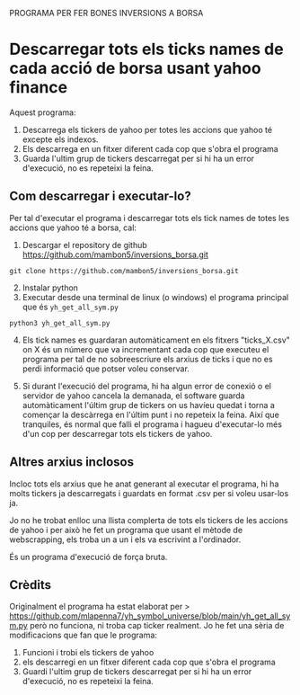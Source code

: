 PROGRAMA PER FER BONES INVERSIONS A BORSA

# Descarregar tots els ticks names de cada acció de borsa usant yahoo finance

Aquest programa:

1. Descarrega els tickers de yahoo per totes les accions que yahoo té excepte els indexos.
2. Els descarrega en un fitxer diferent cada cop que s'obra el programa
3. Guarda l'ultim grup de tickers descarregat per si hi ha un error d'execució, no es repeteixi la feina.

## Com descarregar i executar-lo?

Per tal d'executar el programa i descarregar tots els tick names de totes les accions que yahoo té a borsa, cal:

1. Descargar el repository de github https://github.com/mambon5/inversions_borsa.git
```
git clone https://github.com/mambon5/inversions_borsa.git
```

2. Instalar python
3. Executar desde una terminal de linux (o windows) el programa principal que és `yh_get_all_sym.py`
   
```
python3 yh_get_all_sym.py
```

4. Els tick names es guardaran automàticament en els fitxers "ticks_X.csv" on X és un número que va incrementant cada cop que executeu el programa per tal de no sobreescriure els arxius de ticks i que no es perdi informació que potser voleu conservar.

5. Si durant l'execució del programa, hi ha algun error de conexió o el servidor de yahoo cancela la demanada, el software guarda automàticament l'últim grup de tickers on us havíeu quedat i torna a començar la descàrrega en l'últim punt i no repeteix la feina. Així que tranquiles, és normal que falli el programa i hagueu d'executar-lo més d'un cop per descarregar tots els tickers de yahoo.

## Altres arxius inclosos

Incloc tots els arxius que he anat generant al executar el programa, hi ha molts tickers ja descarregats i guardats en format .csv per si voleu usar-los ja. 

Jo no he trobat enlloc una llista complerta de tots els tickers de les accions de yahoo i per això he fet un programa que usant el mètode de webscrapping, els troba un a un i els va escrivint a l'ordinador.

És un programa d'execució de força bruta.

## Crèdits

Originalment el programa ha estat elaborat per > https://github.com/mlapenna7/yh_symbol_universe/blob/main/yh_get_all_sym.py però no funciona, ni troba cap ticker realment. Jo he fet una sèria de modificacions que fan que le programa:
1. Funcioni i trobi els tickers de yahoo
2. els descarregi en un fitxer diferent cada cop que s'obra el programa
3. Guardi l'ultim grup de tickers descarregat per si hi ha un error d'execució, no es repeteixi la feina.


